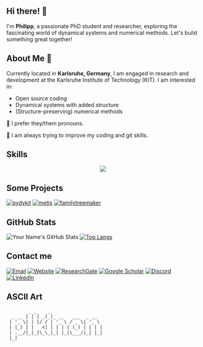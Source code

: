 ## Hi there! 👋

I'm **Philipp**, a passionate PhD student and researcher, exploring the fascinating world of dynamical systems and numerical methods. Let's build something great together!

## About Me 🤔

Currently located in **Karlsruhe, Germany**, I am  engaged in research and development at the Karlsruhe Institute of Technology (KIT). I am interested in:
- Open source coding
- Dynamical systems with added structure
- (Structure-preserving) numerical methods 

💬 I prefer they/them pronouns.


🔭 I am always trying to improve my coding and git skills.


## Skills

<p align="center">
  <a href="https://skillicons.dev">
    <img src="https://skillicons.dev/icons?i=git,github,gitlab,python,latex,markdown,vscode,matlab,anaconda,apple,bash,discord,linkedin" />
  </a>
</p>

## Some Projects

[![pydykit](https://github-readme-stats.vercel.app/api/pin/?username=pydykit&repo=pydykit&theme=dark)](https://github.com/pydykit/pydykit)
[![metis](https://github-readme-stats.vercel.app/api/pin/?username=plkinon&repo=metis&theme=dark)](https://github.com/plkinon/metis)
[![familytreemaker](https://github-readme-stats.vercel.app/api/pin/?username=plkinon&repo=familytreemaker&theme=dark)](https://github.com/plkinon/familytreemaker)

## GitHub Stats
![Your Name's GitHub Stats](https://github-readme-stats.vercel.app/api?username=plkinon&show_icons=true&theme=dark)
[![Top Langs](https://github-readme-stats.vercel.app/api/top-langs/?username=plkinon&layout=compact&theme=dark)](https://github.com/anuraghazra/github-readme-stats)


## Contact me

[![Email](https://img.shields.io/badge/Email-Contact-red?style=flat-square&logo=gmail&logoColor=white)](mailto:philipp.kinon@kit.edu)
[![Website](https://img.shields.io/badge/Website-Visit-brightgreen?style=flat-square&logo=safari&logoColor=white)](https://www.ifm.kit.edu/english/14_5490.php)
[![ResearchGate](https://img.shields.io/badge/ResearchGate-Profile-00CCBB?style=flat-square&logo=researchgate&logoColor=white)](https://www.researchgate.net/profile/Philipp-Kinon)
[![Google Scholar](https://img.shields.io/badge/Google%20Scholar-Profile-4285F4?style=flat-square&logo=google-scholar&logoColor=white)](https://scholar.google.com/citations?user=9hNOUG0AAAAJ)
[![Discord](https://img.shields.io/badge/Discord-Profile-7289DA?style=flat-square&logo=discord&logoColor=white)](https://discord.com/users/1164951876706500718)
[![LinkedIn](https://img.shields.io/badge/LinkedIn-Profile-blue?style=flat-square&logo=linkedin&logoColor=white)](https://www.linkedin.com/in/pl-kinon/)


## ASCII Art

```
        _ _    _                   
  _ __ | | | _(_)_ __   ___  _ __  
 | '_ \| | |/ / | '_ \ / _ \| '_ \ 
 | |_) | |   <| | | | | (_) | | | |
 | .__/|_|_|\_\_|_| |_|\___/|_| |_|
 |_|                               
```

<!--
**philipplk/philipplk** is a ✨ _special_ ✨ repository because its `README.md` (this file) appears on your GitHub profile.

Here are some ideas to get you started:

- 🔭 I’m currently working on ...
-  I’m currently learning ...
- 👯 I’m looking to collaborate on ...
- 🤔 I’m looking for help with ...
- 💬 Ask me about ...
- 📫 How to reach me: ...
- 😄 Pronouns: ...
- ⚡ Fun fact: ...
-->
